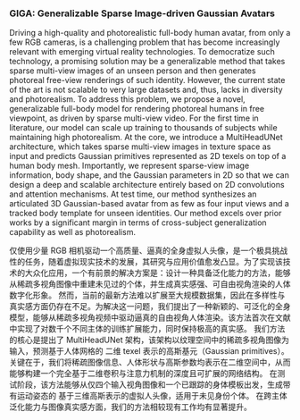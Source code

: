 ### GIGA: Generalizable Sparse Image-driven Gaussian Avatars

Driving a high-quality and photorealistic full-body human avatar, from only a few RGB cameras, is a challenging problem that has become increasingly relevant with emerging virtual reality technologies. To democratize such technology, a promising solution may be a generalizable method that takes sparse multi-view images of an unseen person and then generates photoreal free-view renderings of such identity. However, the current state of the art is not scalable to very large datasets and, thus, lacks in diversity and photorealism. To address this problem, we propose a novel, generalizable full-body model for rendering photoreal humans in free viewpoint, as driven by sparse multi-view video. For the first time in literature, our model can scale up training to thousands of subjects while maintaining high photorealism. At the core, we introduce a MultiHeadUNet architecture, which takes sparse multi-view images in texture space as input and predicts Gaussian primitives represented as 2D texels on top of a human body mesh. Importantly, we represent sparse-view image information, body shape, and the Gaussian parameters in 2D so that we can design a deep and scalable architecture entirely based on 2D convolutions and attention mechanisms. At test time, our method synthesizes an articulated 3D Gaussian-based avatar from as few as four input views and a tracked body template for unseen identities. Our method excels over prior works by a significant margin in terms of cross-subject generalization capability as well as photorealism.

仅使用少量 RGB 相机驱动一个高质量、逼真的全身虚拟人头像，是一个极具挑战性的任务，随着虚拟现实技术的发展，其研究与应用价值愈发凸显。为了实现该技术的大众化应用，一个有前景的解决方案是：设计一种具备泛化能力的方法，能够从稀疏多视角图像中重建未见过的个体，并生成真实感强、可自由视角渲染的人体数字化形象。
然而，当前的最新方法难以扩展至大规模数据集，因此在多样性与真实感方面仍存在不足。为解决这一问题，我们提出了一种新颖的、可泛化的全身模型，能够从稀疏多视角视频中驱动逼真的自由视角人体渲染。该方法首次在文献中实现了对数千个不同主体的训练扩展能力，同时保持极高的真实感。
我们方法的核心是提出了 MultiHeadUNet 架构，该架构以纹理空间中的稀疏多视角图像为输入，预测基于人体网格的 二维 texel 表示的高斯基元（Gaussian primitives）。关键在于，我们将稀疏图像信息、人体形状与高斯参数均表示在二维空间中，从而能够构建一个完全基于二维卷积与注意力机制的深度且可扩展的网络结构。
在测试阶段，该方法能够从仅四个输入视角图像和一个已跟踪的身体模板出发，生成带有运动姿态的 基于三维高斯表示的虚拟人头像，适用于未见身份个体。
在跨主体泛化能力与图像真实感方面，我们的方法相较现有工作均有显著提升。
